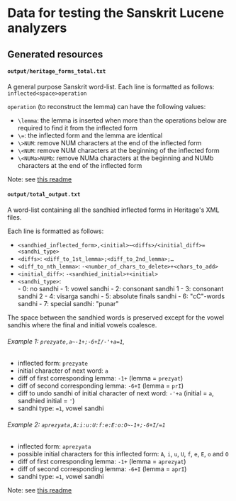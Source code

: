 # Data for testing the Sanskrit Lucene analyzers

## Generated resources

#### `output/heritage_forms_total.txt`
A general purpose Sanskrit word-list.
Each line is formatted as follows: `inflected<space>operation`

`operation` (to reconstruct the lemma) can have the following values:
  - `\lemma`: the lemma is inserted when more than the operations below are required to find it from the inflected form 
  - `\=`: the inflected form and the lemma are identical
  - `\>NUM`: remove NUM characters at the end of the inflected form
  - `\<NUM`: remove NUM characters at the beginning of the inflected form
  - `\<NUMa>NUMb`: remove NUMa characters at the beginning and NUMb characters at the end of the inflected form

Note: see [this readme](./SH_parse/Readme.md)

#### `output/total_output.txt`
A word-list containing all the sandhied inflected forms in Heritage's XML files.

Each line is formatted as follows:

 - `<sandhied_inflected_form>,<initial>~<diffs>/<initial_diff>=<sandhi_type>`
 - `<diffs>`: `<diff_to_1st_lemma>;<diff_to_2nd_lemma>;…`
 - `<diff_to_nth_lemma>`: `-<number_of_chars_to_delete>+<chars_to_add>`
 - `<initial_diff>`: `-<sandhied_initial>+<initial>`
 - `<sandhi_type>`:  
 					- 0: no sandhi
 					- 1: vowel sandhi
 					- 2: consonant sandhi 1
 					- 3: consonant sandhi 2
 					- 4: visarga sandhi
 					- 5: absolute finals sandhi
 					- 6: "cC"-words sandhi
 					- 7: special sandhi: "punar" 

The space between the sandhied words is preserved except for the vowel sandhis where the final and initial vowels coalesce.

###### Example 1: `prezyate,a~-1+;-6+I/-'+a=1`,

 - inflected form: `prezyate`
 - initial character of next word: `a`
 - diff of first corresponding lemma: `-1+` (lemma = `prezyat`)
 - diff of second corresponding lemma: `-6+I` (lemma = `prI`)
 - diff to undo sandhi of initial character of next word: `-'+a` (initial = `a`, sandhied initial = `'`)
 - sandhi type: `=1`, vowel sandhi 

###### Example 2: `aprezyata,A:i:u:U:f:e:E:o:O~-1+;-6+I/=1`

 - inflected form: `aprezyata`
 - possible initial characters for this inflected form: `A`, `i`, `u`, `U`, `f`, `e`, `E`, `o` and `O`
 - diff of first corresponding lemma: `-1+` (lemma = `aprezyat`)
 - diff of second corresponding lemma: `-6+I` (lemma = `aprI`)
 - sandhi type: `=1`, vowel sandhi

Note: see [this readme](./sandhify/Readme.md)